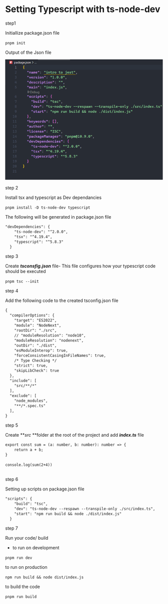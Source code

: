 # **Setting Typescript with ts-node-dev**

step1

Initiallize package.json file

`pnpm init`

Output of the Json file

![1746037538329](image/README/1746037538329.png)

step 2

Install tsx and typescript as Dev dependancies

`pnpm install -D ts-node-dev typescript`

The following will be generated in package.json file

```
"devDependencies": {
    "ts-node-dev": "^2.0.0",
    "tsx": "^4.19.4",
    "typescript": "^5.8.3"
  }
```

step 3

Create ***tsconsfig.json*** file- This file configures how your typescript code should be executed

`pnpm tsc --init`

step 4

Add the following code to the created tsconfig.json file

```
{
  "compilerOptions": {
    "target": "ES2022",
    "module": "NodeNext",
    "rootDir": "./src",
    // "moduleResolution": "node10",
    "moduleResolution": "nodenext",
    "outDir": "./dist",
    "esModuleInterop": true,
    "forceConsistentCasingInFileNames": true, 
    /* Type Checking */
    "strict": true,
    "skipLibCheck": true 
  },
  "include": [
    "src/**/*"   
  ],
  "exclude": [
    "node_modules",
    "**/*.spec.ts"
  ],
}

```

step 5

Create ***src*  **folder at the root of the project and add ***index.ts*** file

```
export const sum = (a: number, b: number): number => {
    return a + b;
}

console.log(sum(2+4))


```

step 6

Setting up scripts on package.json file

```
"scripts": {
    "build": "tsc",
    "dev": "ts-node-dev --respawn --transpile-only ./src/index.ts",
    "start": "npm run build && node ./dist/index.js"
  }
```

step 7

Run your code/ build

- to run on development

`pnpm run dev`

to run on production

`npm run build && node dist/index.js`

to build the code

`pnpm run build`
